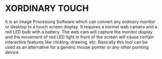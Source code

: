# XORDINARY TOUCH

It is an Image Processing Software which can convert any ordinary monitor or desktop to a touch screen display.
It requires a normal web camera and a red LED bulb with a battery.
The web cam will capture the monitor display and the movement of red LED light in front of the screen will 
cause certain interactive features like clicking, drawing, etc.
Basically this tool can be used as an alternative for a generic mouse pointer or any other pointing device.

